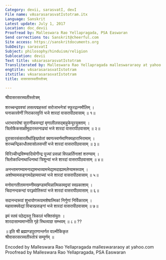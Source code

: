 ```yaml
---
Category: devii, sarasvatI, devI
File name: vAsarasarasvatIstotram.itx
Language: Sanskrit
Latest update: July 1, 2017
Location: doc_devii
Proofread by: Malleswara Rao Yellapragada, PSA Easwaran
Send corrections to: Sanskrit@cheerful.com
Site access: https://sanskritdocuments.org
SubDeity: sarasvatI
Subject: philosophy/hinduism/religion
Sublocation: devii
Text title: vAsarasarasvatIstotram
Transliterated by: Malleswara Rao Yellapragada malleswararaoy at yahoo.com
engtitle: vAsarasarasvatIstotram
itxtitle: vAsarasarasvatIstotram
title: वासरसरस्वतीस्तोत्रम्

---
```

  
 श्रीवासरसरस्वतीस्तोत्रम्   
  
शरच्चन्द्रवक्त्रां लसत्पद्महस्तां सरोजाभनेत्रां स्फुरद्रत्नमौलिम् ।  
घनाकारवेणीं निराकारवृत्तिं भजे शारदां वासरापीठवासाम् ॥ १॥  
  
धराभारपोषां सुरानीकवन्द्यां मृणालीलसद्बाहुकेयूरयुक्ताम् ।  
त्रिलोकैकसाक्षीमुदारस्तनाढ्यां भजे शारदां वासरापीठवासाम् ॥ २॥  
  
दुरासारसंसारतीर्थाङ्घ्रिपोतां क्वणत्स्वर्णमाणिक्यहाराभिरामाम् ।  
शरच्चन्द्रिकाधौतवासोलसन्तीं भजे शारदां वासरापीठवासाम् ॥ ३॥  
  
विरिञ्चीन्द्रविष्ण्वादियोगीन्द्र पूज्यां प्रसन्नां विपन्नार्तिनाशां शरण्याम् ।  
त्रिलोकाधिनाथाधिनाथां त्रिशून्यां भजे शारदां वासरापीठवासाम् ॥ ४॥  
  
अनन्तामगम्यामनाद्यामभाव्यामभेद्यामदाह्यामलेप्यामरूपाम् ।  
अशोष्यामसङ्गामदेहामवाच्यां भजे शारदां वासरापीठवासाम् ॥ ५॥  
  
मनोवागतीतामनाम्नीमखण्डामभिन्नात्मिकामद्वयां स्वप्रकाशाम् ।  
चिदानन्दकन्दां परञ्ज्योतिरूपां भजे शारदां वासरापीठवासाम् ॥ ६॥  
  
सदानन्दरूपां शुभायोगरूपामशेषात्मिकां निर्गुणां निर्विकाराम् ।  
महावाक्यवेद्यां विचारप्रसङ्गां भजे शारदां वासरापीठवासाम् ॥ ७॥  
  
इमं स्तवं पठेद्यस्तु त्रिकालं भक्तिसंयुतः ।  
शारदासाम्यमाप्नोति गृहे स्थित्वाज्ञ सम्भवम् ॥ ८॥ ??  
  
॥ इति श्री ब्रह्माण्डपुराणान्तर्गत वाल्मीकिकृत  
श्रीवासरसरस्वतीस्तोत्रं सम्पूर्णम् ॥  
  
  
Encoded by Malleswara Rao Yellapragada malleswararaoy at yahoo.com  
Proofread by Malleswara Rao Yellapragada, PSA Easwaran  
  
